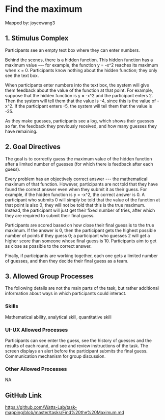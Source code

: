 # Find the maximum

Mapped by: joycewang3 

## 1. Stimulus Complex 
Participants see an empty text box where they can enter numbers.

Behind the scenes, there is a hidden function. This hidden function has a maximum value --- for example, the function y = -x^2 reaches its maximum when x = 0. Participants know nothing about the hidden function; they only see the text box.

When participants enter numbers into the text box, the system will give them feedback about the value of the function at that point. For example, suppose that the hidden function is y = -x^2 and the participant enters 2. Then the system will tell them that the value is -4, since this is the value of -x^2. If the participant enters -5, the system will tell them that the value is -25.

As they make guesses, participants see a log, which shows their guesses so far, the feedback they previously received, and how many guesses they have remaining.

## 2. Goal Directives 
The goal is to correctly guess the maximum value of the hidden function after a limited number of guesses (for which there is feedback after each guess).

Every problem has an objectively correct answer --- the mathematical maximum of that function. However, participants are not told that they have found the correct answer even when they submit it as their guess. For example, if the hidden function is y = -x^2, the correct answer is 0. A participant who submits 0 will simply be told that the value of the function at that point is also 0; they will not be told that this is the true maximum. Instead, the participant will just get their fixed number of tries, after which they are required to submit their final guess.

Participants are scored based on how close their final guess is to the true maximum. If the answer is 0, then the participant gets the highest possible number of points if they guess 0; a participant who guesses 2 will get a higher score than someone whose final guess is 10. Participants aim to get as close as possible to the correct answer.

Finally, if participants are working together, each one gets a limited number of guesses, and then they decide their final guess as a team.

## 3. Allowed Group Processes 
The following details are not the main parts of the task, but rather additional information about ways in which participants could interact.

### Skills 
Mathematical ability, analytical skill, quantitative skill

### UI-UX Allowed Processes
Participants can see enter the guess, see the history of guesses and the results of each round, and see and review instructions of the task. The screen displays an alert before the participant submits the final guess. Communication mechanism for group discussion.

### Other Allowed Processes
NA

## GitHub Link 
https://github.com/Watts-Lab/task-mapping/blob/master/tasks/Find%20the%20Maximum.md
